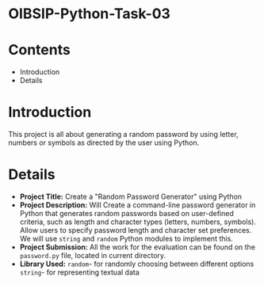 # OIBSIP-Python-Task-03
# Contents
+ Introduction
+ Details
# Introduction 
This project is all about generating a random password by using letter, numbers or symbols as directed by the user using Python.
# Details
+ **Project Title:** Create a "Random Password Generator" using Python
+ **Project Description:** Will Create a command-line password generator in Python that generates random passwords based on user-defined criteria, such as length and character types (letters, numbers, symbols). Allow users to specify password length and character set preferences. We will use `string` and `random` Python modules to implement this.
+ **Project Submission:** All the work for the evaluation can be found on the `password.py` file, located in current directory.
+ **Library Used:**
    `random`- for randomly choosing between different options
    `string`- for representing textual data
